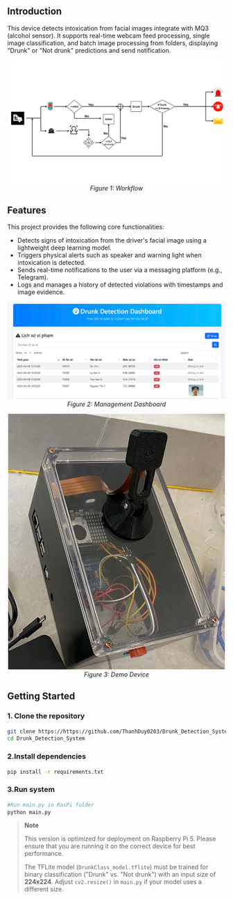 
## Introduction

This device detects intoxication from facial images integrate with MQ3 (alcohol sensor). It supports real-time webcam feed processing, single image classification, and batch image processing from folders, displaying "Drunk" or "Not drunk" predictions and send notification.

<p align="center">
  <img src = "./images/MQ3.png" width=700>
  <br/>
  <em>Figure 1: Workflow</em>
</p>

## Features

This project provides the following core functionalities:

- Detects signs of intoxication from the driver's facial image using a lightweight deep learning model.
- Triggers physical alerts such as speaker and warning light when intoxication is detected.
- Sends real-time notifications to the user via a messaging platform (e.g., Telegram).
- Logs and manages a history of detected violations with timestamps and image evidence.


<p align="center">
  <img src = "./images/dashboard.jpg" width=700>
  <br/>
  <em>Figure 2: Management Dashboard</em>
</p>

<p align="center">
  <img src = "./images/box.png" width=500>
  <br/>
  <em>Figure 3: Demo Device</em>
</p>

## Getting Started

### 1. Clone the repository

```bash
git clone https://https://github.com/ThanhDuy0203/Drunk_Detection_System.git
cd Drunk_Detection_System
```

### 2.Install dependencies

```bash
pip install -r requirements.txt 
```

### 3.Run system

```bash
#Run main.py in RasPi folder
python main.py
```

> **Note**  
>  
> This version is optimized for deployment on Raspberry Pi 5. Please ensure that you are running it on the correct device for best performance.  
>  
> The TFLite model (`DrunkClass_model.tflite`) must be trained for binary classification ("Drunk" vs. "Not drunk") with an input size of **224x224**. Adjust `cv2.resize()` in `main.py` if your model uses a different size.  


